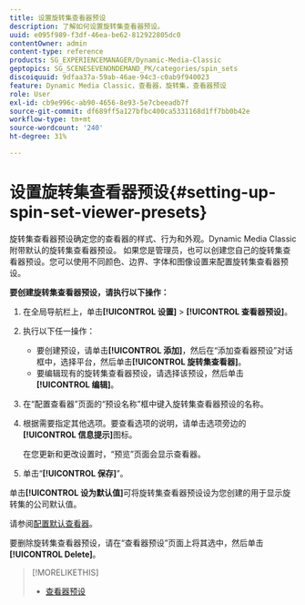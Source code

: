 ```yaml
---
title: 设置旋转集查看器预设
description: 了解如何设置旋转集查看器预设。
uuid: e095f989-f3df-46ea-be62-812922805dc0
contentOwner: admin
content-type: reference
products: SG_EXPERIENCEMANAGER/Dynamic-Media-Classic
geptopics: SG_SCENESEVENONDEMAND_PK/categories/spin_sets
discoiquuid: 9dfaa37a-59ab-46ae-94c3-c0ab9f940023
feature: Dynamic Media Classic，查看器，旋转集，查看器预设
role: User
exl-id: cb9e996c-ab90-4656-8e93-5e7cbeeadb7f
source-git-commit: df689ff5a127bfbc400ca5331168d1ff7bb0b42e
workflow-type: tm+mt
source-wordcount: '240'
ht-degree: 31%

---
```


# 设置旋转集查看器预设{#setting-up-spin-set-viewer-presets}

旋转集查看器预设确定您的查看器的样式、行为和外观。Dynamic Media Classic附带默认的旋转集查看器预设。 如果您是管理员，也可以创建您自己的旋转集查看器预设。您可以使用不同颜色、边界、字体和图像设置来配置旋转集查看器预设。

**要创建旋转集查看器预设，请执行以下操作：**

1. 在全局导航栏上，单击&#x200B;**[!UICONTROL 设置]** > **[!UICONTROL 查看器预设]**。
1. 执行以下任一操作：

   * 要创建预设，请单击&#x200B;**[!UICONTROL 添加]**，然后在“添加查看器预设”对话框中，选择平台，然后单击&#x200B;**[!UICONTROL 旋转集查看器]**。
   * 要编辑现有的旋转集查看器预设，请选择该预设，然后单击&#x200B;**[!UICONTROL 编辑]**。

1. 在“配置查看器”页面的“预设名称”框中键入旋转集查看器预设的名称。
1. 根据需要指定其他选项。要查看选项的说明，请单击选项旁边的&#x200B;**[!UICONTROL 信息提示]**&#x200B;图标。

   在您更新和更改设置时，“预览”页面会显示查看器。

1. 单击“**[!UICONTROL 保存]**”。

单击&#x200B;**[!UICONTROL 设为默认值]**&#x200B;可将旋转集查看器预设设为您创建的用于显示旋转集的公司默认值。

请参阅[配置默认查看器](application-setup.md#configuring_default_viewers)。

要删除旋转集查看器预设，请在“查看器预设”页面上将其选中，然后单击&#x200B;**[!UICONTROL Delete]**。

>[!MORELIKETHIS]
>
>* [查看器预设](application-setup.md#viewer_presets)

